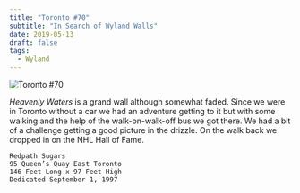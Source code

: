 ```yaml
---
title: "Toronto #70"
subtitle: "In Search of Wyland Walls"
date: 2019-05-13
draft: false
tags:
  - Wyland
---
```


![Toronto #70](../images/70-toronto.jpg)

_Heavenly Waters_ is a grand wall although somewhat faded.  Since we were in Toronto without a car we had an adventure getting to it but with some walking and the help of the walk-on-walk-off bus we got there. We had a bit of a challenge getting a good picture in the drizzle. On the walk back we dropped in on the NHL Hall of Fame.

```
Redpath Sugars
95 Queen’s Quay East Toronto
146 Feet Long x 97 Feet High
Dedicated September 1, 1997
```